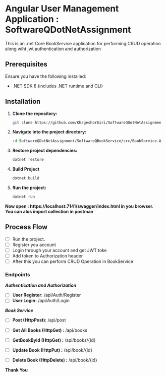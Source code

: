 # Angular User Management Application : SoftwareQDotNetAssignment

This is an .net Core BookService application for performing CRUD operation along wiht jwt authentication and authorization

## Prerequisites

Ensure you have the following installed:
- .NET SDK 8 (includes .NET runtime and CLI)

## Installation

1. **Clone the repository:**

   ```bash
   git clone https://github.com/KhageshorGiri/SoftwareQDotNetAssignment.git

2. **Navigate into the project directory:**
     ```bash
     cd SoftwareQDotNetAssignment/SoftwareQBookService/src/BookService.API
     
3. **Restore project dependencies:**
   ```bash
   dotnet restore

4. **Build Project**

    ```bash
    dotnet build

5. **Run the project:**

   ```bash
   dotnet run

**Now open : https://localhost:7141/swagger/index.html in you browser.**
**You can alos import collection in postman**


## Process Flow
- [ ] Run the project.
- [ ] Register you account
- [ ] Login through your account and get JWT toke
- [ ] Add token to Authorization header
- [ ] After this you can perform CRUD Operation in BookService

### Endpoints
***Authentication and Authorization***
- [ ] **User Register:** /api/Auth/Register            
- [ ] **User Login:** /api/Auth/Login             

***Book Service***
- [ ] **Post (HttpPost):** /api/post             
- [ ] **Get All Books (HttpGet) :** /api/books                      
- [ ] **GetBookById (HttpGet) :** /api/books/{id}                      
- [ ] **Update Book (HttpPut) :** /api/book/{id}                    
- [ ] **Delete Book (HttpDelete) :** /api/book/{id}           


**Thank You**




